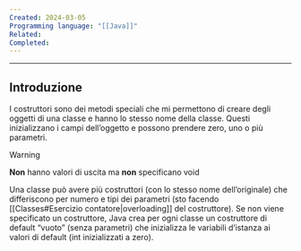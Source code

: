 ```yaml
---
Created: 2024-03-05
Programming language: "[[Java]]"
Related: 
Completed:
---
```

---
## Introduzione
I costruttori sono dei metodi speciali che mi permettono di creare degli oggetti di una classe e hanno lo stesso nome della classe.
Questi inizializzano i campi dell’oggetto e possono prendere zero, uno o più parametri.

> [!warning]
> **Non** hanno valori di uscita ma **non** specificano void

Una classe può avere più costruttori (con lo stesso nome dell’originale) che differiscono per numero e tipi dei parametri (sto facendo [[Classes#Esercizio contatore|overloading]] del costruttore).
Se non viene specificato un costruttore, Java crea per ogni classe un costruttore di default “vuoto” (senza parametri) che inizializza le variabili d’istanza ai valori di default (int inizializzati a zero).
